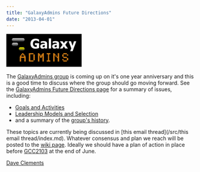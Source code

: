 ```yaml
---
title: "GalaxyAdmins Future Directions"
date: "2013-04-01"
---
```

<div class='right'><a href='/src/community/galaxy-admins/future/index.md'><img src="/src/images/logos/GalaxyAdmins.png" alt="GalaxyAdmins Future Directions" width="200" /></a></div>

The [GalaxyAdmins group](/src/community/galaxy-admins/index.md) is coming up on it's one year anniversary and this is a good time to discuss where the group should go moving forward.  See the [GalaxyAdmins Future Directions page](/src/community/galaxy-admins/future/index.md) for a summary of issues, including:

* [Goals and Activities](/src/community/galaxy-admins/future/index.md#galaxyadmins-goals-and-activities)
* [Leadership Models and Selection](/src/community/galaxy-admins/future/index.md#leadership)
* and a summary of the [group's history](/src/community/galaxy-admins/future/index.md#history).

These topics are currently being discussed in [this email thread](/src/this email thread/index.md).  Whatever consensus and plan we reach will be posted to the [wiki page](/src/community/galaxy-admins/future/index.md).  Ideally we should have a plan of action in place before [GCC2103](/src/events/gcc2013/index.md) at the end of June.

[Dave Clements](/src/people/dave-clements/index.md)
